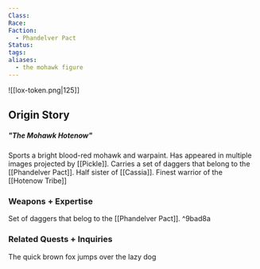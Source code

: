 ```yaml
---
Class: 
Race: 
Faction:
  - Phandelver Pact
Status: 
tags: 
aliases:
  - the mohawk figure
---
```

![[lox-token.png|125]]
## Origin Story
##### "The Mohawk Hotenow"
Sports a bright blood-red mohawk and warpaint. Has appeared in multiple images projected by [[Pickle]]. Carries a set of daggers that belong to the [[Phandelver Pact]]. Half sister of [[Cassia]]. Finest warrior of the [[Hotenow Tribe]]

### Weapons + Expertise
Set of daggers that belog to the [[Phandelver Pact]]. ^9bad8a

### Related Quests + Inquiries
The quick brown fox jumps over the lazy dog